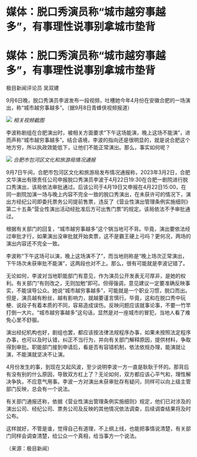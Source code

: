 # 媒体：脱口秀演员称“城市越穷事越多”，有事理性说事别拿城市垫背

# 媒体：脱口秀演员称“城市越穷事越多”，有事理性说事别拿城市垫背

极目新闻评论员 吴双建

9月6日晚，脱口秀演员李波发布一段视频，吐槽她今年4月份在安徽合肥的一场演出，称“城市越穷事越多”。（据9月8日青蜂侠视频报道）

![](https://inews.gtimg.com/om_bt/OSsyRJpvBvt_dC2oqs99Vw3-Lx7uVGH_xv_cd10BCk0c4AA/1000)
_相关视频截图_

李波称剧组在合肥演出时，被相关方面要求“下午这场能演，晚上这场不能演”，进而声称“城市越穷事越多”。结合语境，李波的指向还是很明显的，就是说合肥这个地方穷，所以执政效能低下，让他们不能正常演出。那么，事实如何呢？

![](https://inews.gtimg.com/om_bt/OwHzagikdAksaKc6aSkJ2PH0kRwaedkzorqloh5tr9474AA/1000)
_合肥市包河区文化和旅游局情况通报_

9月7日午间，合肥市包河区文化和旅游局发布情况通报称，2023年3月2日，合肥文华演出有限责任公司申报脱口秀演员李波于4月22日19:30在合肥一剧院进行脱口秀演出，该局依法审批通过。后该公司于4月19日又申报在4月22日15:00，在同一剧院加演一场与晚上内容不完全一致的脱口秀演出，在未获许可的情况下，演出方经纪公司即委托票务公司提前售票，违反了《营业性演出管理条例实施细则》第二十五条“营业性演出活动经批准后方可出售门票”的规定。该局依法不予审批通过。

根据有关部门的回复，“城市越穷事越多”这个锅当地可不背。毕竟，演出要依法经过审批才行，如果演出没审批就开始卖票，这不是霸王硬上弓吗？更何况，两场的演出内容还不完全一致。

李波称“下午这场可以演，晚上这场演不了”，而当地则称是“晚上场次正常演出，下午场次未获审批不能演”，这两段也对不上。那么，很有可能就是李波记错了。

无论如何，李波对当地职能部门有意见，作为演员公开发表无可厚非，是她的权利。有关部门“有则改之，无则加勉”即可。但得强调，意见建议一定要准确反映事实，不能误导公众。她说“城市越穷事越多”，可能就是一个职业习惯，脱口而出。但是，演员越有粉丝，越有影响力，就越要谨言慎行。毕竟，这和在脱口秀中玩梗、说段子有着本质的不同，容易造成误伤。反映问题应该就事论事，不要一竹竿打倒一大片。“城市越穷事越多”这句话，显然是对一座城市的冒犯，当地人看了难免心里不舒服。

演出经纪机构也好，剧组也罢，都应该按法律法规程序办事，如果未按照法定程序办事，也可以及时认错，纠正不当行为，并向有关部门解释原因，提供材料，争取得到审批。职能部门接到申请后，看是否有容错机制，依法依规办理，能演就让演，不能演就坚决不让演。

4月份发生的事，到现在又起风波，至少说明李波一方一直是耿耿于怀的。那背后有没有别的什么原因，导致双方杠上了？无论如何，双方都应该心平气和，理性解决争执，不应意气用事。李波一方对演出未获审批存有疑问，同样可以向上级主管部门反映，总会有一个说法。

有关部门通报还称，依据《营业性演出管理条例实施细则》规定，他们已对涉及的演出公司、经纪公司、票务公司及反映的其他情况依法调查，后续调查结果将及时公布。

这样就好，不管是谁，觉得自己有道理，不上纲上线，也能把事情说清楚，有关部门同样会调查清楚，给公众一个真相，给当事方一个说法。

（来源：极目新闻）

